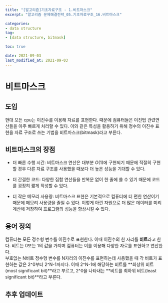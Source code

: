 ```yaml
---
title: "[알고리즘]기초자료구조 - 1.비트마스크"
excerpt: "알고리즘 문제해결전략_05.기초자료구조_16.비트마스크"

categories:
- data structure
tag:
- [data structure, bitmask]

toc: true

date: 2021-09-03
last_modified_at: 2021-09-03
---
```

# 비트마스크

## 도입
현대 모든 cpu는 이진수를 이용해 자료를 표현한다. 때문에 컴퓨터들은 이진법 관련연산들을 아주 빠르게 처리할 수 있다. 이와 같은 특성을 활용하기 위해 정수의 이진수 표현을 자료 구조로 쓰는 기법을 비트마스크(bitmask)라고 부른다.

## 비트마스크의 장점  

- 더 빠른 수행 시간: 비트마스크 연산은 대부분 *O*(1)에 구현되기 때문에 적절히 구현할 경우 다른 자료 구조를 사용했을 때보다 더 높은 성능을 기대할 수 있다.   

- 더 간결한 코드: 다양한 집합 연산들을 반복문 없이 한 줄에 쓸 수 있기 때문에 코드를 굉장히 짧게 작성할 수 있다.  

- 더 작은 메모리 사용량: 비트마스크 표현은 기본적으로 컴퓨터에 더 편한 연산이기 때문에 메모리 사용량을 줄일 수 있다. 이렇게 아낀 자원으로 더 많은 데이터를 미리 계산해 저장하여 프로그램의 성능을 향상시킬 수 있다.  

## 용어 정의
컴퓨터는 모든 정수형 변수를 이진수로 표현한다. 이때 이진수의 한 자리를 **비트**라고 한다. 비트는 0또는 1의 값을 가지며 컴퓨터는 이를 이용해 다양한 자료를 표현하고 연산한다.  
부호없는 N비트 정수형 변수를 N자리의 이진수를 표현하는데 사용했을 때 각 비트가 표현하는 값은 2^0부터 2^N-1까지다. 이때 2^N-1에 해당하는 비트를 **최상위 비트(most significant bit)**라고 부르고, 2^0을 나타내는 **비트를 최하위 비트(least significant bit)**라고 부른다.

## 추후 업데이트